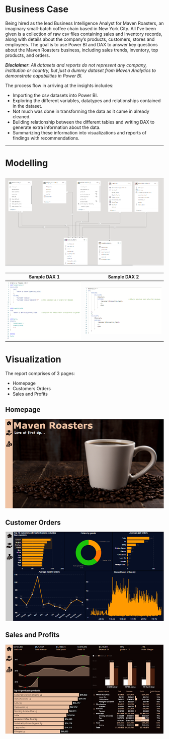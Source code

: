 # Business Case
Being hired as the lead Business Intelligence Analyst for Maven Roasters, an imaginary small-batch coffee chain based in New York City.
All I’ve been given is a collection of raw csv files containing sales and inventory records, along with details about the company’s products, customers, stores and employees. The goal is to use Power BI and DAX to answer key questions about the Maven Roasters business, including sales trends, inventory, top products, and orders.

**_Disclaimer_**: _All datasets and reports do not represent any company, institution or country, but just a dummy dataset from Maven Analytics to demonstrate capabilities in Power BI._


The process flow in arriving at the insights includes:
- Importing the csv datasets into Power BI.
- Exploring the different variables, datatypes and relationships contained in the dataset.
- Not much was done in transforming the data as it came in already cleaned.
- Building relationship between the different tables and writing DAX to generate extra information about the data.
- Summarizing these information into visualizations and reports of findings with recommendations.
---
# Modelling

![](Relationship_model.png)  
---
Sample DAX 1         | Sample DAX 2  
:-------------------:|:-----------------:
![](DAX_1.png)       | ![](DAX_2.png) 


# Visualization
The report comprises of 3 pages:
- Homepage
- Customers Orders
- Sales and Profits

## Homepage
![](Homepage.png)

## Customer Orders
![](Customer_ORDER.png)

## Sales and Profits
![](Customer_Sales_and_Profit.png)
